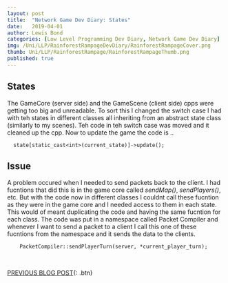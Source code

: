 ```yaml
---
layout: post
title:  "Network Game Dev Diary: States"
date:   2019-04-01
author: Lewis Bond
categories: [Low Level Programming Dev Diary, Network Game Dev Diary]
img: /Uni/LLP/RainforestRampageDevDiary/RainforestRampageCover.png
thumb: Uni/LLP/RainforestRampage/RainforestRampageThumb.png
published: true
---
```

<!--more-->

## States

The GameCore (server side) and the GameScene (client side) cpps were getting too big and unreadable. To sort this I changed the switch case I had with teh states in different classes all inheriting from an abstract state class (similarly to my scenes). Teh code in teh switch case was moved and it cleaned up the cpp. Now to update the game the code is ..

~~~
  state[static_cast<int>(current_state)]->update();
~~~

## Issue

A problem occured when I needed to send packets back to the client. I had fucntions that did this is in the game core called <i>sendMap()</i>, <i>sendPlayers()</i>, etc. But with the code now in different classes I couldnt call these fucntion as they were in the game core and I needed access to them in each state. This would of meant duplicating the code and having the same fucntion for each class. The code was put in a namespace called Packet Compiler and whenever I want to send a packet to a client I call this one of these fucntions from the namespace and it sends the data to the clients.

~~~
    PacketCompiler::sendPlayerTurn(server, *current_player_turn);
~~~

<br/>

[PREVIOUS BLOG POST](https://lbondi7.github.io/low%20level%20programming%20dev%20diary/network%20game%20dev%20diary/llp-dd-network-rr-6){: .btn}
